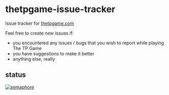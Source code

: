 # thetpgame-issue-tracker

Issue tracker for [thetpgame.com](http://thetpgame.com/)

Feel free to create new issues if:
- you encountered any issues / bugs that you wish to report while playing The TP Game
- you have suggestions to make it better
- anything else, really

## status

[![semaphore](https://foxdb.semaphoreci.com/badges/thetpgame.svg?key=d55bc488-d2a3-4dea-8eb2-68c94d967d58&style=shields)](https://foxdb.semaphoreci.com/projects/thetpgame)
